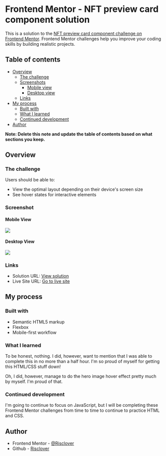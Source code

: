 # Frontend Mentor - NFT preview card component solution

This is a solution to the [NFT preview card component challenge on Frontend Mentor](https://www.frontendmentor.io/challenges/nft-preview-card-component-SbdUL_w0U). Frontend Mentor challenges help you improve your coding skills by building realistic projects. 

## Table of contents

- [Overview](#overview)
  - [The challenge](#the-challenge)
  - [Screenshots](#screenshot)
    - [Mobile view](#mobile-view)
    - [Desktop view](#desktop-view)
  - [Links](#links)
- [My process](#my-process)
  - [Built with](#built-with)
  - [What I learned](#what-i-learned)
  - [Continued development](#continued-development)
- [Author](#author)

**Note: Delete this note and update the table of contents based on what sections you keep.**

## Overview

### The challenge

Users should be able to:

- View the optimal layout depending on their device's screen size
- See hover states for interactive elements

### Screenshot

#### Mobile View
![](./images/mobile_screenshot )

#### Desktop View
![](./images/desktop_screenshot)

### Links

- Solution URL: [View solution](https://www.frontendmentor.io/profile/Risclover)
- Live Site URL: [Go to live site](https://risclover.github.io/NFT-Preview-Card-Component)

## My process

### Built with

- Semantic HTML5 markup
- Flexbox
- Mobile-first workflow

### What I learned

To be honest, nothing. I did, however, want to mention that I was able to complete this in no more than a half hour. I'm so proud of myself for getting this HTML/CSS stuff down!

Oh, I did, however, manage to do the hero image hover effect pretty much by myself. I'm proud of that.

### Continued development

I'm going to continue to focus on JavaScript, but I will be completing these Frontend Mentor challenges from time to time to continue to practice HTML and CSS.

## Author

- Frontend Mentor - [@Risclover](https://www.frontendmentor.io/profile/Risclover)
- Github - [Risclover](https://www.github.com/Risclover)
